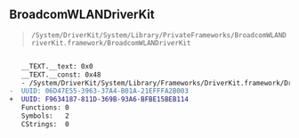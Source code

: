 ## BroadcomWLANDriverKit

> `/System/DriverKit/System/Library/PrivateFrameworks/BroadcomWLANDriverKit.framework/BroadcomWLANDriverKit`

```diff

   __TEXT.__text: 0x0
   __TEXT.__const: 0x48
   - /System/DriverKit/System/Library/Frameworks/DriverKit.framework/DriverKit
-  UUID: 06D47E55-3963-37A4-B01A-21EFFFA2B003
+  UUID: F9634187-811D-369B-93A6-BFBE15BEB114
   Functions: 0
   Symbols:   2
   CStrings:  0

```
